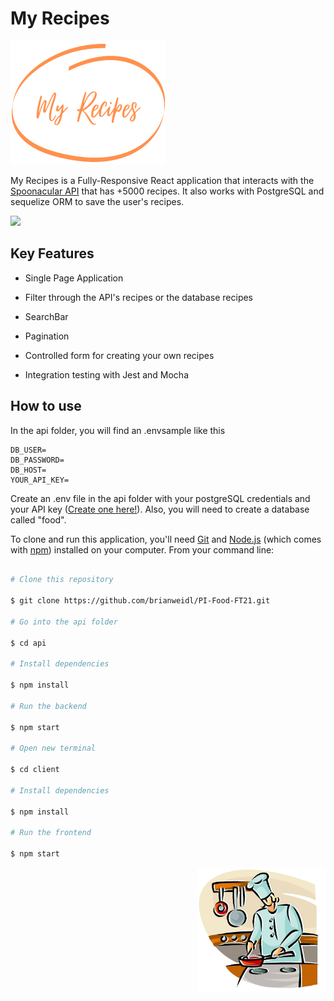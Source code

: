 
# My Recipes

<img src="https://github.com/brianweidl/My-Recipes-React-App/blob/main/client/src/Images/recipes-icon.png?raw=true">

My Recipes is a Fully-Responsive React application that interacts with the [Spoonacular API](https://spoonacular.com/food-api) that has +5000 recipes. It also works with PostgreSQL and sequelize ORM to save the user's recipes.

<img src="./client/src/Images/myRecipesHome.gif"/>

 ## Key Features

- Single Page Application

- Filter through the API's recipes or the database recipes

- SearchBar

- Pagination

- Controlled form for creating your own recipes

- Integration testing with Jest and Mocha

## How to use

In the api folder, you will find an .envsample like this 

    DB_USER=
    DB_PASSWORD=
    DB_HOST=
    YOUR_API_KEY=
    
Create an .env file in the api folder with your postgreSQL credentials and your API key ([Create one here!](https://spoonacular.com/food-api)). Also, you will need to create a database called "food".

To clone and run this application, you'll need [Git](https://git-scm.com/) and [Node.js](https://nodejs.org/en/download/) (which comes with [npm](http://npmjs.com/)) installed on your computer. From your command line:

```bash

# Clone this repository

$ git clone https://github.com/brianweidl/PI-Food-FT21.git

# Go into the api folder

$ cd api

# Install dependencies

$ npm install

# Run the backend

$ npm start

# Open new terminal

$ cd client

# Install dependencies

$ npm install

# Run the frontend

$ npm start

```


<p align="right">
  <img height="200" src="./cooking.png" />
</p>
